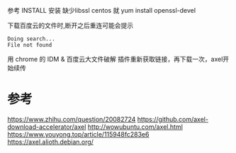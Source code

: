 
参考 INSTALL 安装
缺少libssl
centos 就 yum install openssl-devel

下载百度云的文件时,断开之后重连可能会提示
```
Doing search...  
File not found
```
用 chrome 的 IDM & 百度云大文件破解 插件重新获取链接，再下载一次，axel开始续传


# 参考
https://www.zhihu.com/question/20082724
https://github.com/axel-download-accelerator/axel
http://wowubuntu.com/axel.html
https://www.youyong.top/article/115948fc283e6
https://axel.alioth.debian.org/